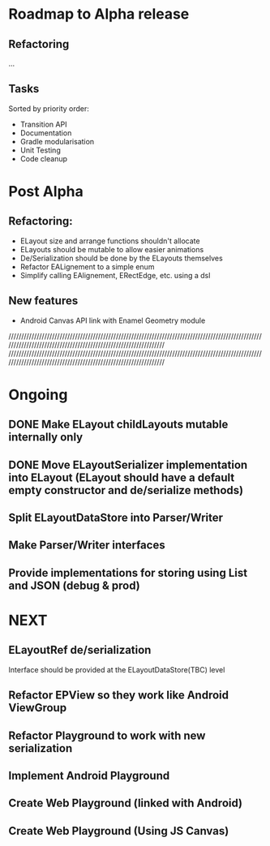 # Roadmap to Alpha release
## Refactoring
...
## Tasks
Sorted by priority order:
- Transition API
- Documentation
- Gradle modularisation
- Unit Testing
- Code cleanup

# Post Alpha
## Refactoring:
- ELayout size and arrange functions shouldn't allocate
- ELayouts should be mutable to allow easier animations
- De/Serialization should be done by the ELayouts themselves
- Refactor EALignement to a simple enum
- Simplify calling EAlignement, ERectEdge, etc. using a dsl

## New features
- Android Canvas API link with Enamel Geometry module





////////////////////////////////////////////////////////////////////////////////////////////////////////////////////////////////////////////////////////////////
////////////////////////////////////////////////////////////////////////////////////////////////////////////////////////////////////////////////////////////////

# Ongoing

## DONE Make ELayout childLayouts mutable internally only
## DONE Move ELayoutSerializer implementation into ELayout (ELayout should have a default empty constructor and de/serialize methods)
## Split ELayoutDataStore into Parser/Writer
## Make Parser/Writer interfaces
## Provide implementations for storing using List<Number> and JSON (debug & prod)

# NEXT
## ELayoutRef de/serialization
Interface should be provided at the ELayoutDataStore(TBC) level

## Refactor EPView so they work like Android ViewGroup
## Refactor Playground to work with new serialization
## Implement Android Playground


## Create Web Playground (linked with Android)
## Create Web Playground (Using JS Canvas)




